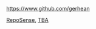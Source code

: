 
<!-- Give link to your github home page -->
<span id="github">https://www.github.com/gerhean</span>

<!-- Give your internal and external projects related to the module -->
<span id="projects">[RepoSense](https://github.com/reposense/RepoSense), [TBA]()</span>